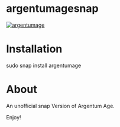 # argentumagesnap
[![argentumage](https://snapcraft.io//argentumage/badge.svg)](https://snapcraft.io/argentumage)
# Installation
sudo snap install argentumage


# About

An unofficial snap Version of Argentum Age.

Enjoy!

